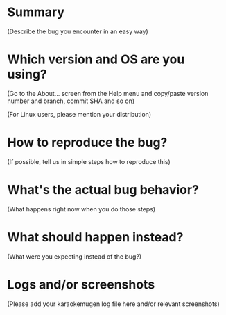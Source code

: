# Summary

(Describe the bug you encounter in an easy way)

# Which version and OS are you using?

(Go to the About... screen from the Help menu and copy/paste version number and branch, commit SHA and so on)

(For Linux users, please mention your distribution)

# How to reproduce the bug?

(If possible, tell us in simple steps how to reproduce this)

# What's the actual bug behavior?

(What happens right now when you do those steps)

# What should happen instead?

(What were you expecting instead of the bug?)

# Logs and/or screenshots

(Please add your karaokemugen log file here and/or relevant screenshots)
